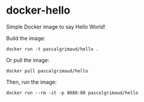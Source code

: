 # docker-hello

Simple Docker image to say Hello World!

Build the image:
```
docker run -t pascalgrimaud/hello .
```

Or pull the image:
```
docker pull pascalgrimaud/hello
```

Then, run the image:
```
docker run --rm -it -p 8080:80 pascalgrimaud/hello
```
